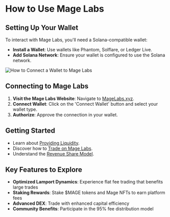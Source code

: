 # How to Use Mage Labs

## Setting Up Your Wallet

To interact with Mage Labs, you'll need a Solana-compatible wallet:

- **Install a Wallet**: Use wallets like Phantom, Solflare, or Ledger Live.
- **Add Solana Network**: Ensure your wallet is configured to use the Solana network.

![How to Connect a Wallet to Mage Labs](/assets/mage-labs-banner.png)

## Connecting to Mage Labs

1. **Visit the Mage Labs Website**: Navigate to [MageLabs.xyz](https://magelabs.xyz).
2. **Connect Wallet**: Click on the 'Connect Wallet' button and select your wallet type.
3. **Authorize**: Approve the connection in your wallet.

## Getting Started

- Learn about [Providing Liquidity](../dex/liquidity-provision.md).
- Discover how to [Trade on Mage Labs](../dex/trading-on-mage-labs.md).
- Understand the [Revenue Share Model](../getting-started/revenue-share.md).

## Key Features to Explore

* **Optimized Lamport Dynamics**: Experience flat fee trading that benefits large trades
* **Staking Rewards**: Stake $MAGE tokens and Mage NFTs to earn platform fees
* **Advanced DEX**: Trade with enhanced capital efficiency
* **Community Benefits**: Participate in the 95% fee distribution model
